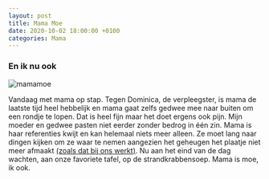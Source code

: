 ```yaml
---
layout: post
title: Mama Moe
date: 2020-10-02 18:00:00 +0100
categories: Mama
---
```


### En ik nu ook

![mamamoe](https://prisse.net/mamamoe.jpg)  

Vandaag met mama op stap. Tegen Dominica, de verpleegster, is mama de laatste tijd heel hebbelijk en mama gaat zelfs gedwee mee naar buiten om een rondje te lopen. Dat is heel fijn maar het doet ergens ook pijn. Mijn moeder en gedwee pasten niet eerder zonder bedrog in één zin. Mama is haar referenties kwijt en kan helemaal niets meer alleen. Ze moet lang naar dingen kijken om ze waar te nemen aangezien het geheugen het plaatje niet meer afmaakt [(zoals dat bij ons werkt)](https://www.ncbi.nlm.nih.gov/pmc/articles/PMC3030831/0). Nu aan het eind van de dag wachten, aan onze favoriete tafel, op de strandkrabbensoep. Mama is moe, ik ook.
